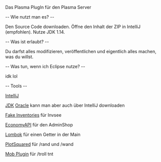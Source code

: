 Das Plasma PlugIn für den Plasma Server

-- Wie nutzt man es? --

Den Source Code downloaden. Öffne den Inhalt der ZIP in IntelliJ (empfohlen). Nutze JDK 1.14.

-- Was ist erlaubt? --

Du darfst alles modifizieren, veröffentlichen und eigentlich alles machen, was du willst.

-- Was tun, wenn ich Eclipse nutze? --

idk lol

-- Tools --

[IntelliJ](https://www.jetbrains.com/idea/download/)

[JDK](https://jdk.java.net/java-se-ri/14) [Oracle](https://www.oracle.com/de/java/technologies/javase/jdk14-archive-downloads.html) kann man aber auch über IntelliJ downloaden

[Fake Inventories](https://ci.opencollab.dev//job/NukkitX/job/FakeInventories/job/master/) für Invsee

[EconomyAPI](https://cloudburstmc.org/resources/economyapi.14/) für den AdminShop

[Lombok](https://projectlombok.org/download) für einen Getter in der Main

[PlotSquared](https://cloudburstmc.org/resources/plotsquared.31/) für /rand und /wand

[Mob Plugin](https://cloudburstmc.org/resources/mobplugin.3/) für /troll tnt
